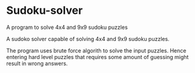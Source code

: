 # Sudoku-solver
A program to solve 4x4 and 9x9 sudoku puzzles

A sudoko solver capable of solving 4x4 and 9x9 sudoku puzzles.

The program uses brute force algorith to solve the input puzzles.
Hence entering hard level puzzles that requires some amount of guessing 
might result in wrong answers.
